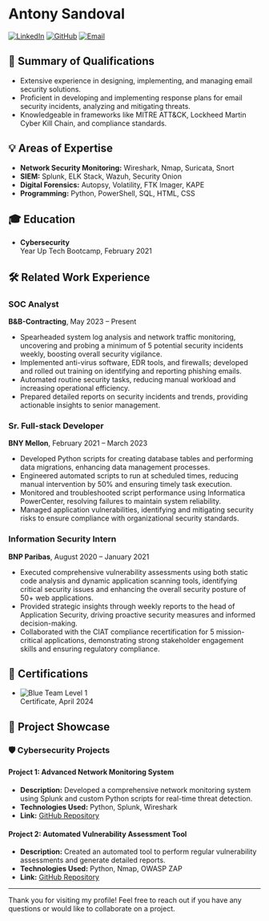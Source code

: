 # Antony Sandoval

[![LinkedIn](https://img.shields.io/badge/LinkedIn-Connect-blue)](https://www.linkedin.com/in/antony-sandoval/)
[![GitHub](https://img.shields.io/badge/GitHub-Follow-black)](https://github.com/antony0531)
[![Email](https://img.shields.io/badge/Email-Contact-red)](mailto:Antony.Sandoval0531@gmail.com)

## 📄 Summary of Qualifications

- Extensive experience in designing, implementing, and managing email security solutions.
- Proficient in developing and implementing response plans for email security incidents, analyzing and mitigating threats.
- Knowledgeable in frameworks like MITRE ATT&CK, Lockheed Martin Cyber Kill Chain, and compliance standards.

## 💡 Areas of Expertise

- **Network Security Monitoring:** Wireshark, Nmap, Suricata, Snort
- **SIEM:** Splunk, ELK Stack, Wazuh, Security Onion
- **Digital Forensics:** Autopsy, Volatility, FTK Imager, KAPE
- **Programming:** Python, PowerShell, SQL, HTML, CSS

## 🎓 Education

- **Cybersecurity**  
  Year Up Tech Bootcamp, February 2021

## 🛠️ Related Work Experience

### SOC Analyst  
**B&B-Contracting**, May 2023 – Present

- Spearheaded system log analysis and network traffic monitoring, uncovering and probing a minimum of 5 potential security incidents weekly, boosting overall security vigilance.
- Implemented anti-virus software, EDR tools, and firewalls; developed and rolled out training on identifying and reporting phishing emails.
- Automated routine security tasks, reducing manual workload and increasing operational efficiency.
- Prepared detailed reports on security incidents and trends, providing actionable insights to senior management.

### Sr. Full-stack Developer  
**BNY Mellon**, February 2021 – March 2023

- Developed Python scripts for creating database tables and performing data migrations, enhancing data management processes.
- Engineered automated scripts to run at scheduled times, reducing manual intervention by 50% and ensuring timely task execution.
- Monitored and troubleshooted script performance using Informatica PowerCenter, resolving failures to maintain system reliability.
- Managed application vulnerabilities, identifying and mitigating security risks to ensure compliance with organizational security standards.

### Information Security Intern  
**BNP Paribas**, August 2020 – January 2021

- Executed comprehensive vulnerability assessments using both static code analysis and dynamic application scanning tools, identifying critical security issues and enhancing the overall security posture of 50+ web applications.
- Provided strategic insights through weekly reports to the head of Application Security, driving proactive security measures and informed decision-making.
- Collaborated with the CIAT compliance recertification for 5 mission-critical applications, demonstrating strong stakeholder engagement skills and ensuring regulatory compliance.

## 🏅 Certifications

- ![Blue Team Level 1](https://img.shields.io/badge/Blue_Team_Level_1-Certified-brightgreen)  
  Certificate, April 2024

## 📂 Project Showcase

### 🛡️ Cybersecurity Projects

#### Project 1: **Advanced Network Monitoring System**
- **Description:** Developed a comprehensive network monitoring system using Splunk and custom Python scripts for real-time threat detection.
- **Technologies Used:** Python, Splunk, Wireshark
- **Link:** [GitHub Repository](https://github.com/antony0531/advanced-network-monitoring)

#### Project 2: **Automated Vulnerability Assessment Tool**
- **Description:** Created an automated tool to perform regular vulnerability assessments and generate detailed reports.
- **Technologies Used:** Python, Nmap, OWASP ZAP
- **Link:** [GitHub Repository](https://github.com/antony0531/automated-vulnerability-assessment)

---

Thank you for visiting my profile! Feel free to reach out if you have any questions or would like to collaborate on a project.
